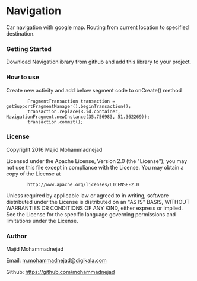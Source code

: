 # Navigation
Car navigation with google map.
Routing from current location to specified destination.

### Getting Started
Download Navigationlibrary from github and add this library to your project.

### How to use
Create new activity and add below segment code to onCreate() method

```
        FragmentTransaction transaction = getSupportFragmentManager().beginTransaction();
        transaction.replace(R.id.container, NavigationFragment.newInstance(35.756983, 51.362269));
        transaction.commit();
```

### License
Copyright 2016 Majid Mohammadnejad

Licensed under the Apache License, Version 2.0 (the "License"); you may not use this file except in compliance with the License. You may obtain a copy of the License at

```
        http://www.apache.org/licenses/LICENSE-2.0
```

Unless required by applicable law or agreed to in writing, software distributed under the License is distributed on an "AS IS" BASIS, WITHOUT WARRANTIES OR CONDITIONS OF ANY KIND, either express or implied. See the License for the specific language governing permissions and limitations under the License.

### Author
Majid Mohammadnejad

Email: m.mohammadnejad@digikala.com

Github: https://github.com/mohammadnejad


